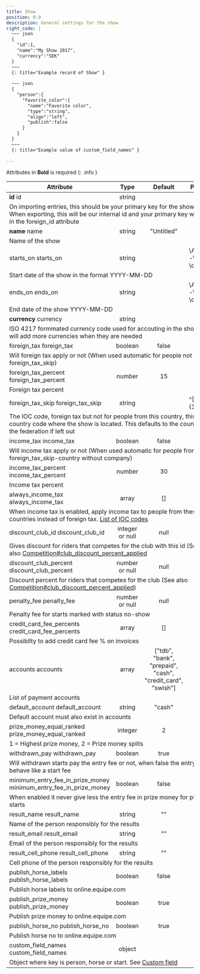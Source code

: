 ```yaml
---
title: Show
position: 0.0
description: General settings for the show
right_code: |
  ~~~ json
  {
    "id":1,
    "name":"My Show 2017",
    "currency":"SEK"
  }
  ~~~
  {: title="Example record of Show" }
  
  ~~~ json
  {
    "person":{
      "favorite_color":{
        "name":"Favorite color",
        "type":"string",
        "align":"left",
        "publish":false
      }
    }
  }
  ~~~
  {: title="Example value of custom_field_names" }
  
---
```

Attributes in **Bold** is required
{: .info }
<table>
<thead>
<th>Attribute</th>
<th style="text-align: center">Type</th>
<th style="text-align: center">Default</th>
<th style="text-align: center">Pattern</th>
</thead>
<tbody>
<tr>
<td id="show_id">
<strong>id</strong>
<span class="searchable">id</span></td>
<td style="text-align: center">string</td>
<td style="text-align: center"></td>
<td></td>
</tr>
<tr>
<td colspan="5">On importing entries, this should be your primary key for the show. When exporting, this will be our internal id and your primary key will be in the foreign_id attribute</td>
</tr>
<tr>
<td id="show_name">
<strong>name</strong>
<span class="searchable">name</span></td>
<td style="text-align: center">string</td>
<td style="text-align: center">"Untitled"</td>
<td></td>
</tr>
<tr>
<td colspan="5">Name of the show</td>
</tr>
<tr>
<td id="show_starts_on">
starts_<wbr>on
<span class="searchable">starts_on</span></td>
<td style="text-align: center">string</td>
<td style="text-align: center"></td>
<td>\A\d{4}-\d{2}-\d{2}\z</td>
</tr>
<tr>
<td colspan="5">Start date of the show in the format YYYY-MM-DD</td>
</tr>
<tr>
<td id="show_ends_on">
ends_<wbr>on
<span class="searchable">ends_on</span></td>
<td style="text-align: center">string</td>
<td style="text-align: center"></td>
<td>\A\d{4}-\d{2}-\d{2}\z</td>
</tr>
<tr>
<td colspan="5">End date of the show YYYY-MM-DD</td>
</tr>
<tr>
<td id="show_currency">
<strong>currency</strong>
<span class="searchable">currency</span></td>
<td style="text-align: center">string</td>
<td style="text-align: center"></td>
<td></td>
</tr>
<tr>
<td colspan="5">ISO 4217 formmated currency code used for accouting in the show. We will add more currencies when they are needed</td>
</tr>
<tr>
<td id="show_foreign_tax">
foreign_<wbr>tax
<span class="searchable">foreign_tax</span></td>
<td style="text-align: center">boolean</td>
<td style="text-align: center">false</td>
<td></td>
</tr>
<tr>
<td colspan="5">Will foreign tax apply or not (When used automatic for people not from foreign_tax_skip)</td>
</tr>
<tr>
<td id="show_foreign_tax_percent">
foreign_<wbr>tax_<wbr>percent
<span class="searchable">foreign_tax_percent</span></td>
<td style="text-align: center">number</td>
<td style="text-align: center">15</td>
<td></td>
</tr>
<tr>
<td colspan="5">Foreign tax percent</td>
</tr>
<tr>
<td id="show_foreign_tax_skip">
foreign_<wbr>tax_<wbr>skip
<span class="searchable">foreign_tax_skip</span></td>
<td style="text-align: center">string</td>
<td style="text-align: center"></td>
<td>^[A-Z]{3}$</td>
</tr>
<tr>
<td colspan="5">The IOC code, foreign tax but not for people from this country, this is the country code where the show is located. This defaults to the country of the federation if left out</td>
</tr>
<tr>
<td id="show_income_tax">
income_<wbr>tax
<span class="searchable">income_tax</span></td>
<td style="text-align: center">boolean</td>
<td style="text-align: center">false</td>
<td></td>
</tr>
<tr>
<td colspan="5">Will income tax apply or not (When used automatic for people from foreign_tax_skip-country without company)</td>
</tr>
<tr>
<td id="show_income_tax_percent">
income_<wbr>tax_<wbr>percent
<span class="searchable">income_tax_percent</span></td>
<td style="text-align: center">number</td>
<td style="text-align: center">30</td>
<td></td>
</tr>
<tr>
<td colspan="5">Income tax percent</td>
</tr>
<tr>
<td id="show_always_income_tax">
always_<wbr>income_<wbr>tax
<span class="searchable">always_income_tax</span></td>
<td style="text-align: center">array</td>
<td style="text-align: center">[]</td>
<td></td>
</tr>
<tr>
<td colspan="5">When income tax is enabled, apply income tax to people from these countries instead of foreign tax. <a href="https://en.wikipedia.org/wiki/ISO_3166-1">List of IOC codes</a></td>
</tr>
<tr>
<td id="show_discount_club_id">
discount_<wbr>club_<wbr>id
<span class="searchable">discount_club_id</span></td>
<td style="text-align: center">integer or null</td>
<td style="text-align: center">null</td>
<td></td>
</tr>
<tr>
<td colspan="5">Gives discount for riders that competes for the club with this id (See also <a href="#competition_club_discount_percent_applied">Competition#club_discount_percent_applied</a></td>
</tr>
<tr>
<td id="show_discount_club_percent">
discount_<wbr>club_<wbr>percent
<span class="searchable">discount_club_percent</span></td>
<td style="text-align: center">number or null</td>
<td style="text-align: center">null</td>
<td></td>
</tr>
<tr>
<td colspan="5">Discount percent for riders that competes for the club (See also <a href="#competition_club_discount_percent_applied">Competition#club_discount_percent_applied</a>)</td>
</tr>
<tr>
<td id="show_penalty_fee">
penalty_<wbr>fee
<span class="searchable">penalty_fee</span></td>
<td style="text-align: center">number or null</td>
<td style="text-align: center">null</td>
<td></td>
</tr>
<tr>
<td colspan="5">Penalty fee for starts marked with status no-show</td>
</tr>
<tr>
<td id="show_credit_card_fee_percents">
credit_<wbr>card_<wbr>fee_<wbr>percents
<span class="searchable">credit_card_fee_percents</span></td>
<td style="text-align: center">array</td>
<td style="text-align: center">[]</td>
<td></td>
</tr>
<tr>
<td colspan="5">Possibllty to add credit card fee % on invoices</td>
</tr>
<tr>
<td id="show_accounts">
accounts
<span class="searchable">accounts</span></td>
<td style="text-align: center">array</td>
<td style="text-align: center">["tdb", "bank", "prepaid", "cash", "credit_card", "swish"]</td>
<td></td>
</tr>
<tr>
<td colspan="5">List of payment accounts</td>
</tr>
<tr>
<td id="show_default_account">
default_<wbr>account
<span class="searchable">default_account</span></td>
<td style="text-align: center">string</td>
<td style="text-align: center">"cash"</td>
<td></td>
</tr>
<tr>
<td colspan="5">Default account must also exist in accounts</td>
</tr>
<tr>
<td id="show_prize_money_equal_ranked">
prize_<wbr>money_<wbr>equal_<wbr>ranked
<span class="searchable">prize_money_equal_ranked</span></td>
<td style="text-align: center">integer</td>
<td style="text-align: center">2</td>
<td></td>
</tr>
<tr>
<td colspan="5">1 = Highest prize money, 2 = Prize money splits</td>
</tr>
<tr>
<td id="show_withdrawn_pay">
withdrawn_<wbr>pay
<span class="searchable">withdrawn_pay</span></td>
<td style="text-align: center">boolean</td>
<td style="text-align: center">true</td>
<td></td>
</tr>
<tr>
<td colspan="5">Will withdrawn starts pay the entry fee or not, when false the entry fee behave like a start fee</td>
</tr>
<tr>
<td id="show_minimum_entry_fee_in_prize_money">
minimum_<wbr>entry_<wbr>fee_<wbr>in_<wbr>prize_<wbr>money
<span class="searchable">minimum_entry_fee_in_prize_money</span></td>
<td style="text-align: center">boolean</td>
<td style="text-align: center">false</td>
<td></td>
</tr>
<tr>
<td colspan="5">When enabled it never give less the entry fee in prize money for placed starts</td>
</tr>
<tr>
<td id="show_result_name">
result_<wbr>name
<span class="searchable">result_name</span></td>
<td style="text-align: center">string</td>
<td style="text-align: center">""</td>
<td></td>
</tr>
<tr>
<td colspan="5">Name of the person responsibly for the results</td>
</tr>
<tr>
<td id="show_result_email">
result_<wbr>email
<span class="searchable">result_email</span></td>
<td style="text-align: center">string</td>
<td style="text-align: center">""</td>
<td></td>
</tr>
<tr>
<td colspan="5">Email of the person responsibly for the results</td>
</tr>
<tr>
<td id="show_result_cell_phone">
result_<wbr>cell_<wbr>phone
<span class="searchable">result_cell_phone</span></td>
<td style="text-align: center">string</td>
<td style="text-align: center">""</td>
<td></td>
</tr>
<tr>
<td colspan="5">Cell phone of the person responsibly for the results</td>
</tr>
<tr>
<td id="show_publish_horse_labels">
publish_<wbr>horse_<wbr>labels
<span class="searchable">publish_horse_labels</span></td>
<td style="text-align: center">boolean</td>
<td style="text-align: center">false</td>
<td></td>
</tr>
<tr>
<td colspan="5">Publish horse labels to online.equipe.com</td>
</tr>
<tr>
<td id="show_publish_prize_money">
publish_<wbr>prize_<wbr>money
<span class="searchable">publish_prize_money</span></td>
<td style="text-align: center">boolean</td>
<td style="text-align: center">true</td>
<td></td>
</tr>
<tr>
<td colspan="5">Publish prize money to online.equipe.com</td>
</tr>
<tr>
<td id="show_publish_horse_no">
publish_<wbr>horse_<wbr>no
<span class="searchable">publish_horse_no</span></td>
<td style="text-align: center">boolean</td>
<td style="text-align: center">true</td>
<td></td>
</tr>
<tr>
<td colspan="5">Publish horse no to online.equipe.com</td>
</tr>
<tr>
<td id="show_custom_field_names">
custom_<wbr>field_<wbr>names
<span class="searchable">custom_field_names</span></td>
<td style="text-align: center">object</td>
<td style="text-align: center"></td>
<td></td>
</tr>
<tr>
<td colspan="5">Object where key is person, horse or start. See <a href="#modelsCUSTOM_FIELD">Custom field</a></td>
</tr>
</tbody>
</table>